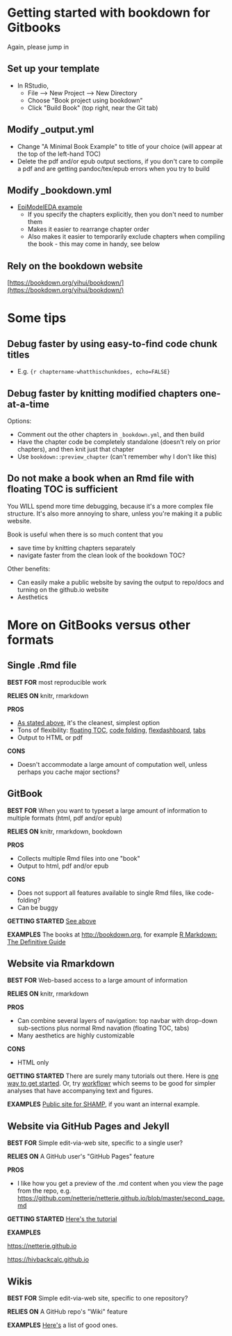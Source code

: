 
# Getting started with bookdown for Gitbooks

Again, please jump in

## Set up your template
- In RStudio, 
   - File --> New Project --> New Directory
   - Choose "Book project using bookdown"
   - Click "Build Book" (top right, near the Git tab) 
   
## Modify _output.yml
- Change "A Minimal Book Example" to title of your choice (will appear at the top of the left-hand TOC)
- Delete the pdf and/or epub output sections, if you don't care to compile a pdf and are getting pandoc/tex/epub errors when you try to build

## Modify _bookdown.yml
- [EpiModelEDA example](https://github.com/statnet/EpiModelEDA/blob/master/_bookdown.yml)
    - If you specify the chapters explicitly, then you don't need to number them
    - Makes it easier to rearrange chapter order
    - Also makes it easier to temporarily exclude chapters when compiling the book - this may come in handy, see below

## Rely on the bookdown website
[https://bookdown.org/yihui/bookdown/](https://bookdown.org/yihui/bookdown/)

# Some tips

## Debug faster by using easy-to-find code chunk titles
- E.g. ```{r chaptername-whatthischunkdoes, echo=FALSE}```


## Debug faster by knitting modified chapters one-at-a-time
Options:
- Comment out the other chapters in ```_bookdown.yml```, and then build
- Have the chapter code be completely standalone (doesn't rely on prior chapters), and then knit just that chapter
- Use ```bookdown::preview_chapter``` (can't remember why I don't like this)

## Do not make a book when an Rmd file with floating TOC is sufficient
You WILL spend more time debugging, because it's a more complex file structure. It's also more annoying to share, unless you're making it a public website.

Book is useful when there is so much content that you 
- save time by knitting chapters separately
- navigate faster from the clean look of the bookdown TOC?

Other benefits:
- Can easily make a public website by saving the output to repo/docs and turning on the github.io website
- Aesthetics

# More on GitBooks versus other formats

## Single .Rmd file 

**BEST FOR** most reproducible work

**RELIES ON** knitr, rmarkdown

**PROS**
- [As stated above](https://github.com/netterie/resources/tree/master/gitbook_info#do-not-make-a-book-when-an-rmd-file-with-floating-toc-is-sufficient), it's the cleanest, simplest option 
- Tons of flexibility: [floating TOC](https://bookdown.org/yihui/rmarkdown/html-document.html#table-of-contents), [code folding](https://bookdown.org/yihui/rmarkdown/html-document.html#code-folding), [flexdashboard](https://rmarkdown.rstudio.com/flexdashboard/), [tabs](https://bookdown.org/yihui/rmarkdown/html-document.html#tabbed-sections)
- Output to HTML or pdf

**CONS**
- Doesn't accommodate a large amount of computation well, unless perhaps you cache major sections? 

## GitBook

**BEST FOR** When you want to typeset a large amount of information to multiple formats (html, pdf and/or epub)

**RELIES ON** knitr, rmarkdown, bookdown

**PROS**
- Collects multiple Rmd files into one "book"
- Output to html, pdf and/or epub

**CONS**
- Does not support all features available to single Rmd files, like code-folding?
- Can be buggy 

**GETTING STARTED** [See above](https://github.com/netterie/resources/tree/master/gitbook_info#getting-started-with-bookdown-for-gitbooks)

**EXAMPLES** The books at http://bookdown.org, for example [R Markdown: The Definitive Guide](https://bookdown.org/yihui/rmarkdown/)

## Website via Rmarkdown

**BEST FOR** Web-based access to a large amount of information

**RELIES ON** knitr, rmarkdown

**PROS** 
- Can combine several layers of navigation: top navbar with drop-down sub-sections plus normal Rmd navation (floating TOC, tabs)
- Many aesthetics are highly customizable 

**CONS**
- HTML only

**GETTING STARTED** There are surely many tutorials out there. Here is [one way to get started](https://github.com/netterie/resources/tree/master/websites#websites-with-rmarkdown). Or, try [workflowr](https://jdblischak.github.io/workflowrBeta/index.html#why-use-workflowr) which seems to be good for simpler analyses that have accompanying text and figures.

**EXAMPLES** [Public site for SHAMP](https://statnet.github.io/SHAMP-public), if you want an internal example. 

## Website via GitHub Pages and Jekyll

**BEST FOR** Simple edit-via-web site, specific to a single user?

**RELIES ON** A GitHub user's "GitHub Pages" feature

**PROS**
- I like how you get a preview of the .md content when you view the page from the repo, e.g. https://github.com/netterie/netterie.github.io/blob/master/second_page.md

**GETTING STARTED** [Here's the tutorial](https://guides.github.com/features/pages/#setup)  

**EXAMPLES**

https://netterie.github.io

https://hivbackcalc.github.io

## Wikis

**BEST FOR** Simple edit-via-web site, specific to one repository?

**RELIES ON** A GitHub repo's "Wiki" feature

**EXAMPLES**
 [Here's](https://www.quora.com/What-are-some-examples-of-very-well-made-GitHub-wiki-pages-for-open-source-projects) a list of good ones.